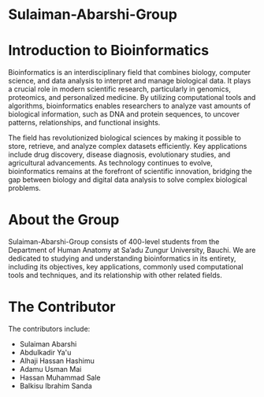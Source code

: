 # Sulaiman-Abarshi-Group

# **Introduction to Bioinformatics**
Bioinformatics is an interdisciplinary field that combines biology, computer science, and data analysis to interpret and manage biological data. It plays a crucial role in modern scientific research, particularly in genomics, proteomics, and personalized medicine. By utilizing computational tools and algorithms, bioinformatics enables researchers to analyze vast amounts of biological information, such as DNA and protein sequences, to uncover patterns, relationships, and functional insights.

The field has revolutionized biological sciences by making it possible to store, retrieve, and analyze complex datasets efficiently. Key applications include drug discovery, disease diagnosis, evolutionary studies, and agricultural advancements. As technology continues to evolve, bioinformatics remains at the forefront of scientific innovation, bridging the gap between biology and digital data analysis to solve complex biological problems.
# **About the Group**
Sulaiman-Abarshi-Group consists of 400-level students from the Department of Human Anatomy at Sa’adu Zungur University, Bauchi. We are dedicated to studying and understanding bioinformatics in its entirety, including its objectives, key applications, commonly used computational tools and techniques, and its relationship with other related fields.
# **The Contributor**
The contributors include:
+ Sulaiman Abarshi
+ Abdulkadir Ya'u
+ Alhaji Hassan Hashimu
+ Adamu Usman Mai
+ Hassan Muhammad Sale
+ Balkisu Ibrahim Sanda


